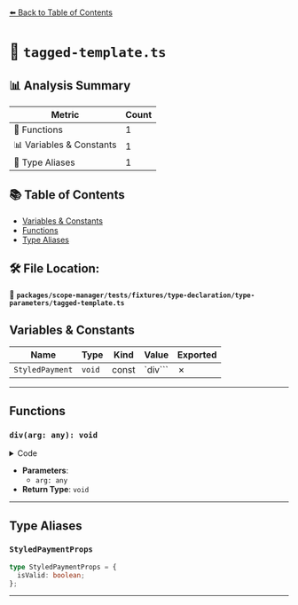 [⬅️ Back to Table of Contents](../../../../../../index.md)

# 📄 `tagged-template.ts`

## 📊 Analysis Summary

| Metric | Count |
|--------|-------|
| 🔧 Functions | 1 |
| 📊 Variables & Constants | 1 |
| 📑 Type Aliases | 1 |

## 📚 Table of Contents

- [Variables & Constants](#variables-constants)
- [Functions](#functions)
- [Type Aliases](#type-aliases)

## 🛠️ File Location:
📂 **`packages/scope-manager/tests/fixtures/type-declaration/type-parameters/tagged-template.ts`**

## Variables & Constants

| Name | Type | Kind | Value | Exported |
|------|------|------|-------|----------|
| `StyledPayment` | `void` | const | `div<StyledPaymentProps>``` | ✗ |


---

## Functions

### `div(arg: any): void`

<details><summary>Code</summary>

```ts
function div<T>(arg: any): void {}
```
</details>

- **Parameters**:
  - `arg: any`
- **Return Type**: `void`

---

## Type Aliases

### `StyledPaymentProps`

```ts
type StyledPaymentProps = {
  isValid: boolean;
};
```


---